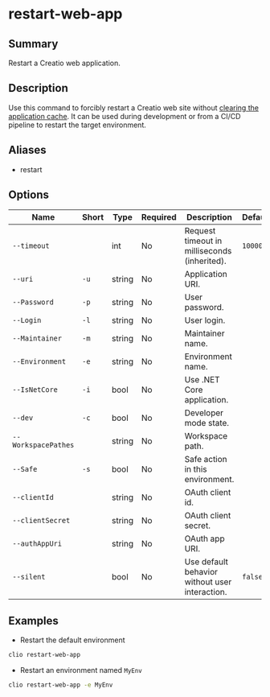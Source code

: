 # restart-web-app

## Summary
Restart a Creatio web application.

## Description
Use this command to forcibly restart a Creatio web site without [clearing the application cache](./clear-redis-db.md). 
It can be used during development or from a CI/CD pipeline to restart the target environment.

## Aliases
- restart

## Options

| Name                | Short | Type   | Required | Description                                    | Default  |
|---------------------|-------|--------|----------|------------------------------------------------|----------|
| `--timeout`         |       | int    | No       | Request timeout in milliseconds (inherited).   | `100000` |
| `--uri`             | `-u`  | string | No       | Application URI.                               |          |
| `--Password`        | `-p`  | string | No       | User password.                                 |          |
| `--Login`           | `-l`  | string | No       | User login.                                    |          |
| `--Maintainer`      | `-m`  | string | No       | Maintainer name.                               |          |
| `--Environment`     | `-e`  | string | No       | Environment name.                              |          |
| `--IsNetCore`       | `-i`  | bool   | No       | Use .NET Core application.                     |          |
| `--dev`             | `-c`  | bool   | No       | Developer mode state.                          |          |
| `--WorkspacePathes` |       | string | No       | Workspace path.                                |          |
| `--Safe`            | `-s`  | bool   | No       | Safe action in this environment.               |          |
| `--clientId`        |       | string | No       | OAuth client id.                               |          |
| `--clientSecret`    |       | string | No       | OAuth client secret.                           |          |
| `--authAppUri`      |       | string | No       | OAuth app URI.                                 |          |
| `--silent`          |       | bool   | No       | Use default behavior without user interaction. | `false`  |

## Examples
- Restart the default environment
```bash
clio restart-web-app
```
- Restart an environment named `MyEnv`
```bash
clio restart-web-app -e MyEnv
```
